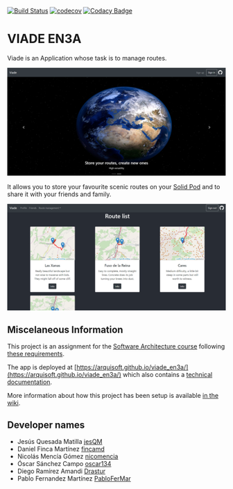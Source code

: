 [![Build Status](https://travis-ci.org/Arquisoft/viade_en3a.svg?branch=master)](https://travis-ci.org/Arquisoft/viade_en3a)
[![codecov](https://codecov.io/gh/Arquisoft/viade_en3a/branch/master/graph/badge.svg)](https://codecov.io/gh/Arquisoft/viade_en3a)
[![Codacy Badge](https://api.codacy.com/project/badge/Grade/3064dbb567e64f61843d399fc9b89c7a)](https://www.codacy.com/gh/Arquisoft/viade_en3a?utm_source=github.com&amp;utm_medium=referral&amp;utm_content=Arquisoft/viade_en3a&amp;utm_campaign=Badge_Grade)

# VIADE EN3A

Viade is an Application whose task is to manage routes.
<p>
    <img src="./public/img/sample/main.png">
</p>

It allows you to store your favourite scenic routes on your [Solid Pod](https://solid.inrupt.com/how-it-works) and to share it with your friends and family.

<p>
    <img src="./public/img/sample/routeList.png">
</p>

## Miscelaneous Information

This project is an assignment for the [Software Architecture course](https://arquisoft.github.io/) following [these requirements](https://labra.solid.community/public/SoftwareArchitecture/AssignmentDescription/).

The app is deployed at [https://arquisoft.github.io/viade_en3a/](https://arquisoft.github.io/viade_en3a/) which also contains a [technical documentation](https://arquisoft.github.io/viade_en3a/docs).

More information about how this project has been setup is available [in the wiki](https://github.com/Arquisoft/viade_en3a/wiki).

## Developer names

  * Jesús Quesada Matilla    [jesQM](https://github.com/jesQM)
  * Daniel Finca Martínez    [fincamd](https://github.com/fincamd)
  * Nicolás Mencía Gómez     [nicomencia](https://github.com/nicomencia)
  * Óscar Sánchez Campo      [oscar134](https://github.com/oscar134)
  * Diego Ramírez Amandi     [Drastur](https://github.com/Drastur)
  * Pablo Fernandez Martínez [PabloFerMar](https://github.com/PabloFerMar)

